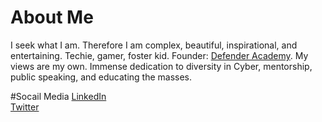 # About Me
I seek what I am. Therefore I am complex, beautiful, inspirational, and entertaining. Techie, gamer, foster kid. Founder: <a href="http://www.networkdefenderacademy.com/">Defender Academy</a>. My views are my own. Immense dedication to diversity in Cyber, mentorship, public speaking, and educating the masses. 



#Socail Media
<a href="www.linkedin.com/in/joyhuggins">LinkedIn</a>
         <br>
<a href="www.twitter.com/_joyous_">Twitter</a>
